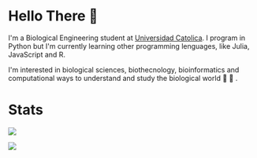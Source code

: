 

<!--
**ggmirandac/ggmirandac** is a ✨ _special_ ✨ repository because its `README.md` (this file) appears on your GitHub profile.

Here are some ideas to get you started:

- 🔭 I’m currently working on ...
- 🌱 I’m currently learning ...
- 👯 I’m looking to collaborate on ...
- 🤔 I’m looking for help with ...
- 💬 Ask me about ...
- 📫 How to reach me: ...
- 😄 Pronouns: ...
- ⚡ Fun fact: ...
-->

# **Hello There** 🐋

I'm a Biological Engineering student at [Universidad Catolica](https://www.ing.uc.cl/). I program in Python but I'm currently learning other programming lenguages, like Julia, JavaScript and R.

I'm interested in biological sciences, biothecnology, bioinformatics and computational ways to understand and study the biological world :microbe: 🧬 .
# Stats
<p>
<div allign="center">

<img  src="https://github-readme-stats.vercel.app/api?username=ggmirandac&show_icons=true&theme=radical&icon_color=6392DF">
</div>
</p>
<p>
<div allign="center">
<img src="https://github-readme-stats.vercel.app/api/top-langs/?username=ggmirandac&theme=radical&layout=compact">
</div>
</p>
